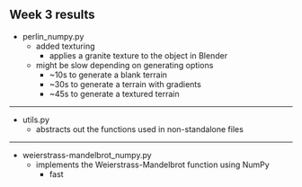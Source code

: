 ## Week 3 results

- perlin_numpy.py
  - added texturing
    - applies a granite texture to the object in Blender
  - might be slow depending on generating options
    - ~10s to generate a blank terrain
    - ~30s to generate a terrain with gradients
    - ~45s to generate a textured terrain
---
- utils.py
  - abstracts out the functions used in non-standalone files
---
- weierstrass-mandelbrot_numpy.py
  - implements the Weierstrass-Mandelbrot function using NumPy
    - fast